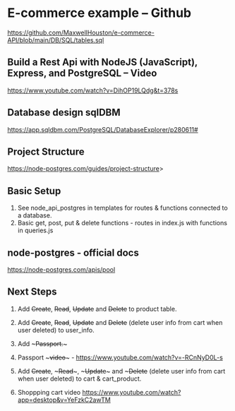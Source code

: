 # E-commerce example – Github

<https://github.com/MaxwellHouston/e-commerce-API/blob/main/DB/SQL/tables.sql>

## Build a Rest Api with NodeJS (JavaScript), Express, and PostgreSQL – Video

<https://www.youtube.com/watch?v=DihOP19LQdg&t=378s>

## Database design sqlDBM

<https://app.sqldbm.com/PostgreSQL/DatabaseExplorer/p280611#>

## Project Structure

<https://node-postgres.com/guides/project-structure>>

## Basic Setup

1. See node_api_postgres in templates for routes & functions connected to a database.
2. Basic get, post, put & delete functions - routes in index.js with functions in queries.js

## node-postgres - official docs

<https://node-postgres.com/apis/pool>

## Next Steps

1. Add ~~Create~~, ~~Read~~, ~~Update~~ and ~~Delete~~ to product table.

2. Add ~~Create~~, ~~Read~~, ~~Update~~ and ~~Delete~~ (delete user info from cart when user deleted) to user_info.

3. Add ~~~Passport.~~~

4. Passport ~~~video~~~ - <https://www.youtube.com/watch?v=-RCnNyD0L-s>

5. Add ~~Create~~, ~~~Read~~~, ~~~Update~~~ and ~~~Delete~~ (delete user info from cart when user deleted) to cart & cart_product.

6. Shoppping cart video <https://www.youtube.com/watch?app=desktop&v=YeFzkC2awTM>
